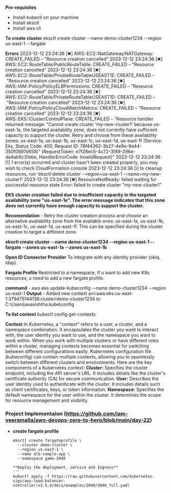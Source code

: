 **Pre-requisites**
- Install kubectl on your machine
- Install eksctl
- Install aws cli


**To create cluster**
eksctl create cluster --name demo-cluster1234 --region us-east-1 --fargate 

**Errors**
2023-12-12 23:24:36 [✖]  AWS::EC2::NatGateway/NATGateway: CREATE_FAILED – "Resource creation cancelled"
2023-12-12 23:24:36 [✖]  AWS::EC2::RouteTable/PublicRouteTable: CREATE_FAILED – "Resource creation cancelled"
2023-12-12 23:24:36 [✖]  AWS::EC2::RouteTable/PrivateRouteTableUSEAST1E: CREATE_FAILED – "Resource creation cancelled"
2023-12-12 23:24:36 [✖]  AWS::IAM::Policy/PolicyELBPermissions: CREATE_FAILED – "Resource creation cancelled"
2023-12-12 23:24:36 [✖]  AWS::EC2::RouteTable/PrivateRouteTableUSEAST1D: CREATE_FAILED – "Resource creation cancelled"
2023-12-12 23:24:36 [✖]  AWS::IAM::Policy/PolicyCloudWatchMetrics: CREATE_FAILED – "Resource creation cancelled"
2023-12-12 23:24:36 [✖]  AWS::EKS::Cluster/ControlPlane: CREATE_FAILED – "Resource handler returned message: \"Cannot create cluster 'my-new-cluster1' because us-east-1e, the targeted availability zone, does not currently have sufficient capacity to support the cluster. Retry and choose from these availability zones: us-east-1a, us-east-1b, us-east-1c, us-east-1d, us-east-1f (Service: Eks, Status Code: 400, Request ID: 78f44362-3b27-4e9e-9a44-350f0897d658)\" (RequestToken: e7f28ec5-4c72-3f89-296e-da4ab6c31ebe, HandlerErrorCode: InvalidRequest)"
2023-12-12 23:24:36 [!]  1 error(s) occurred and cluster hasn't been created properly, you may wish to check CloudFormation console
2023-12-12 23:24:36 [ℹ]  to cleanup resources, run 'eksctl delete cluster --region=us-east-1 --name=my-new-cluster1'
2023-12-12 23:24:36 [✖]  ResourceNotReady: failed waiting for successful resource state
Error: failed to create cluster "my-new-cluster1"

**EKS cluster creation failed due to insufficient capacity in the targeted availability zone "us-east-1e". The error message indicates that this zone does not currently have enough capacity to support the cluster.**

**Recomendation** - Retry the cluster creation process and choose an alternative availability zone from the available ones: us-east-1a, us-east-1b, us-east-1c, us-east-1d, us-east-1f. This can be specified during the cluster creation to target a different zone.

**eksctl create cluster --name demo-cluster1234 --region us-east-1 --fargate --zones us-east-1a --zones us-east-1b**

**Open ID Connector Provider**
To integrate with any identity provider (okta, ldap).

**Fargate Profile**
Restricted to a namespace, If u want to add new K8s resources, u need to add a new fargate profile.

**command** - aws eks update-kubeconfig --name demo-cluster1234 --region us-east-1
**Output** - Added new context arn:aws:eks:us-east-1:379475144136:cluster/demo-cluster1234 to C:\Users\avasishtha\.kube\config

**To list context**
kubectl config get-contexts

**Context**
In Kubernetes, a "context" refers to a user, a cluster, and a namespace combination. It encapsulates the cluster you want to interact with, the user identity you want to use, and the namespace you want to work within.
When you work with multiple clusters or have different roles within a cluster, managing contexts becomes essential for switching between different configurations easily. Kubernetes configuration file (kubeconfig) can contain multiple contexts, allowing you to seamlessly switch between different clusters and environments.
Here are the key components of a Kubernetes context:
**Cluster:**
Specifies the cluster endpoint, including the API server's URL.
It includes details like the cluster's certificate authority (CA) for secure communication.
**User:**
Describes the user identity used to authenticate with the cluster.
It includes details such as client certificates, keys, or token information.
**Namespace:**
Specifies the default namespace for the user within the cluster.
It determines the scope for resource management and visibility.


### Project Implementaion (https://github.com/iam-veeramalla/aws-devops-zero-to-hero/blob/main/day-22)

- **create fargate profile**
  ```
  eksctl create fargateprofile \
    --cluster demo-cluster \
    --region us-east-1 \
    --name alb-sample-app \
    --namespace game-2048

  **Deploy the deployment, service and Ingress**
  '''
  kubectl apply -f https://raw.githubusercontent.com/kubernetes-sigs/aws-load-balancer-controller/v2.5.4/docs/examples/2048/2048_full.yaml
  
